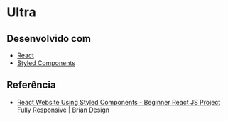 # Ultra

## Desenvolvido com

- [React][react]
- [Styled Components][styled]

## Referência

- [React Website Using Styled Components - Beginner React JS Project Fully Responsive | Brian Design][reference]

[react]: https://reactjs.org/
[styled]: https://styled-components.com/
[reference]: https://www.youtube.com/watch?v=iP_HqoCuRI0